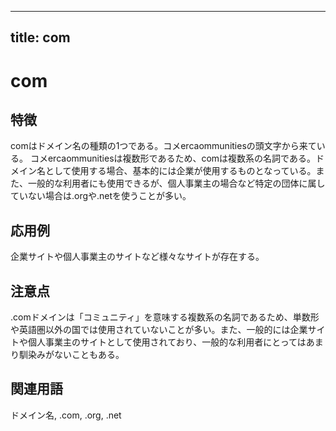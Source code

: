 

---
title: com
---
# com
## 特徴
comはドメイン名の種類の1つである。コメercaommunitiesの頭文字から来ている。
コメercaommunitiesは複数形であるため、comは複数系の名詞である。ドメイン名として使用する場合、基本的には企業が使用するものとなっている。また、一般的な利用者にも使用できるが、個人事業主の場合など特定の団体に属していない場合は.orgや.netを使うことが多い。
## 応用例
企業サイトや個人事業主のサイトなど様々なサイトが存在する。
## 注意点
.comドメインは「コミュニティ」を意味する複数系の名詞であるため、単数形や英語圏以外の国では使用されていないことが多い。また、一般的には企業サイトや個人事業主のサイトとして使用されており、一般的な利用者にとってはあまり馴染みがないこともある。
## 関連用語
ドメイン名, .com, .org, .net
